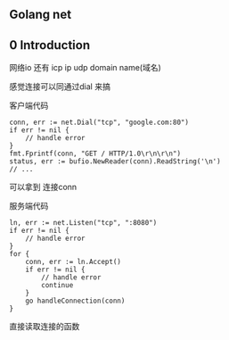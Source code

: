 ## Golang net

## 0 Introduction

网络io 还有 icp ip udp    domain name(域名)



感觉连接可以同通过dial 来搞

客户端代码

```
conn, err := net.Dial("tcp", "google.com:80")
if err != nil {
	// handle error
}
fmt.Fprintf(conn, "GET / HTTP/1.0\r\n\r\n")
status, err := bufio.NewReader(conn).ReadString('\n')
// ...
```

可以拿到 连接conn

 服务端代码

```
ln, err := net.Listen("tcp", ":8080")
if err != nil {
	// handle error
}
for {
	conn, err := ln.Accept()
	if err != nil {
		// handle error
		continue
	}
	go handleConnection(conn)
}
```

直接读取连接的函数
